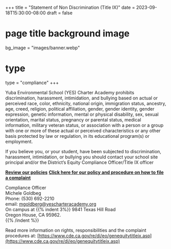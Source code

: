 +++
title = "Statement of Non Discrimination (Title IX)"
date = 2023-09-18T15:30:00-08:00
draft = false
# page title background image
bg_image = "images/banner.webp"
# type
type = "compliance"
+++

Yuba Environmental School (YES) Charter Academy prohibits discrimination, harassment, intimidation, and bullying based on actual or perceived race, color, ethnicity, national origin, immigration status, ancestry, age, creed, religion, political affiliation, gender, gender identity, gender expression, genetic information, mental or physical disability, sex, sexual orientation, marital status, pregnancy or parental status, medical information, military veteran status, or association with a person or a group with one or more of these actual or perceived characteristics or any other basis protected by law or regulation, in its educational program(s) or employment. 

If you believe you, or your student, have been subjected to discrimination, harassment, intimidation, or bullying you should contact your school site principal and/or the District’s Equity Compliance Officer/Title IX officer 

**[Review our policies](/policies/)**
**[Click here for our policy and procedure on how to file a complaint](/compliance/formal-complaints)**

Compliance Officer  
Michele Goldbeg  
Phone: (530) 692-2210  
email: mgoldberg@yescharteracademy.org  
On campus at
{{% indent 3%}}
9841 Texas Hill Road  
Oregon House, CA 95962.  
{{% /indent %}}

Read more information on rights, responsibilities and the complaint procedures at: [https://www.cde.ca.gov/re/di/eo/genequitytitleix.asp](https://www.cde.ca.gov/re/di/eo/genequitytitleix.asp)

<br>
<br>